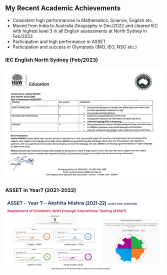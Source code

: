 
## My Recent Academic Achievements

- Consistent high performances in Mathematics, Science, English etc.
- Moved from India to Australia Geography in Dec/2022 and cleared IEC with highest level 3 in all English assessments at North Sydney in Feb/2023
- Participation and high performance in ASSET
- Participation and success in Olympiads (IMO, IEO, NSO etc.)

### IEC English North Sydney (Feb/2023)

![IEC](https://github.com/akshita001/ProfileSummary/blob/main/01_Academic_Achievements/Akshita_IEC_Feb2023.png)

### ASSET in Year7 (2021-2022)

![ASSET_Year7](https://github.com/akshita001/ProfileSummary/blob/main/01_Academic_Achievements/Akshita_ASSET_Year7.png)



